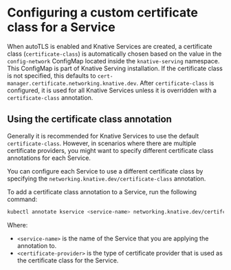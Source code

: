 # Configuring a custom certificate class for a Service

When autoTLS is enabled and Knative Services are created, a certificate class (`certificate-class`) is automatically chosen based on the value in the `config-network` ConfigMap located inside the `knative-serving` namespace. This ConfigMap is part of Knative Serving installation. If the certificate class is not specified, this defaults to `cert-manager.certificate.networking.knative.dev`. After `certificate-class` is configured, it is used for all Knative Services unless it is overridden with a `certificate-class` annotation.

## Using the certificate class annotation

Generally it is recommended for Knative Services to use the default `certificate-class`. However, in scenarios where there are multiple certificate providers, you might want to specify different certificate class annotations for each Service.

You can configure each Service to use a different certificate class by specifying the `networking.knative.dev/certificate-class` annotation.

To add a certificate class annotation to a Service, run the following command:
```bash
kubectl annotate kservice <service-name> networking.knative.dev/certifcate-class=<certificate-provider>
```
Where:

- `<service-name>` is the name of the Service that you are applying the annotation to.
- `<certificate-provider>` is the type of certificate provider that is used as the certificate class for the Service.

